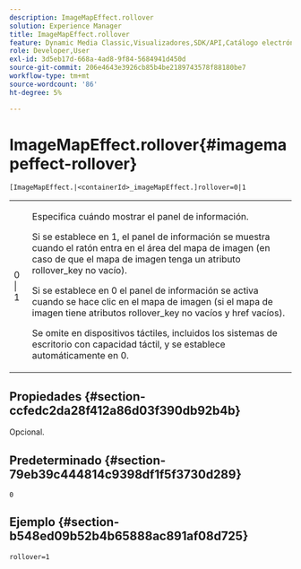 ```yaml
---
description: ImageMapEffect.rollover
solution: Experience Manager
title: ImageMapEffect.rollover
feature: Dynamic Media Classic,Visualizadores,SDK/API,Catálogo electrónico
role: Developer,User
exl-id: 3d5eb17d-668a-4ad8-9f84-5684941d450d
source-git-commit: 206e4643e3926cb85b4be2189743578f88180be7
workflow-type: tm+mt
source-wordcount: '86'
ht-degree: 5%

---
```


# ImageMapEffect.rollover{#imagemapeffect-rollover}

`[ImageMapEffect.|<containerId>_imageMapEffect.]rollover=0|1`

<table id="table_2671D63442B54F659C32C4A3CC61DD7C"> 
 <tbody> 
  <tr> 
   <td colname="col1"> <p><span class="codeph"> 0 | 1</span> </p> </td> 
   <td colname="col2"> <p>Especifica cuándo mostrar el panel de información. </p> <p>Si se establece en <span class="codeph"> 1</span>, el panel de información se muestra cuando el ratón entra en el área del mapa de imagen (en caso de que el mapa de imagen tenga un atributo <span class="codeph"> rollover_key</span> no vacío). </p> <p>Si se establece en <span class="codeph"> 0</span> el panel de información se activa cuando se hace clic en el mapa de imagen (si el mapa de imagen tiene atributos <span class="codeph"> rollover_key</span> no vacíos y <span class="codeph"> href</span> vacíos). </p> <p> Se omite en dispositivos táctiles, incluidos los sistemas de escritorio con capacidad táctil, y se establece automáticamente en <span class="codeph"> 0</span>. </p> </td> 
  </tr> 
 </tbody> 
</table>

## Propiedades {#section-ccfedc2da28f412a86d03f390db92b4b}

Opcional.

## Predeterminado {#section-79eb39c444814c9398df1f5f3730d289}

`0`

## Ejemplo {#section-b548ed09b52b4b65888ac891af08d725}

`rollover=1`
